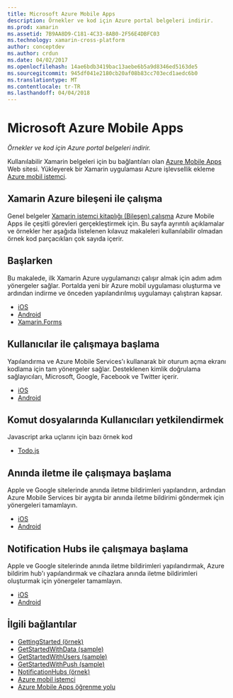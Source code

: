 ```yaml
---
title: Microsoft Azure Mobile Apps
description: Örnekler ve kod için Azure portal belgeleri indirir.
ms.prod: xamarin
ms.assetid: 7B9AA8D9-C181-4C33-8AB0-2F56E4DBFC03
ms.technology: xamarin-cross-platform
author: conceptdev
ms.author: crdun
ms.date: 04/02/2017
ms.openlocfilehash: 14ae6bdb3419bac13aebe6b5a9d8346ed5163de5
ms.sourcegitcommit: 945df041e2180cb20af08b83cc703ecd1aedc6b0
ms.translationtype: MT
ms.contentlocale: tr-TR
ms.lasthandoff: 04/04/2018
---
```

# <a name="microsoft-azure-mobile-apps"></a>Microsoft Azure Mobile Apps

_Örnekler ve kod için Azure portal belgeleri indirir._

<!--
NOTE TO AUTHORS: this page is referenced from
http://azure.microsoft.com/en-us/develop/mobile/xamarin/
as https://developer.xamarin.com/guides/cross-platform/data-cloud/mobile-services/
A redirect has been put in place to /mobile-apps/ HOWEVER the /Resources/ .ZIP files are still located in /mobile-services/ so that the following permalinks don't break

The ZIPs in /Resources/ are also referenced by inbound links
Getting Started  http://go.microsoft.com/fwlink/p/?LinkId=331359
Get started with data   http://go.microsoft.com/fwlink/p/?LinkId=331302
Get started with push   http://go.microsoft.com/fwlink/p/?LinkId=331303
Get started with authentication http://go.microsoft.com/fwlink/p/?LinkId=331328
Get started with Notification Hubs  http://go.microsoft.com/fwlink/p/?LinkId=331329
Validate and modify data    http://go.microsoft.com/fwlink/p/?LinkId=331330
-->


Kullanılabilir Xamarin belgeleri için bu bağlantıları olan [Azure Mobile Apps](https://docs.microsoft.com/azure/app-service-mobile/) Web sitesi.
Yükleyerek bir Xamarin uygulaması Azure işlevsellik ekleme [Azure mobil istemci](https://www.nuget.org/packages/Microsoft.Azure.Mobile.Client/).

## <a name="working-with-the-xamarin-azure-component"></a>Xamarin Azure bileşeni ile çalışma

Genel belgeler [Xamarin istemci kitaplığı (Bileşen) çalışma](https://docs.microsoft.com/azure/app-service-mobile/app-service-mobile-dotnet-how-to-use-client-library) Azure Mobile Apps ile çeşitli görevleri gerçekleştirmek için. Bu sayfa ayrıntılı açıklamalar ve örnekler her aşağıda listelenen kılavuz makaleleri kullanılabilir olmadan örnek kod parçacıkları çok sayıda içerir.

## <a name="getting-started"></a>Başlarken

Bu makalede, ilk Xamarin Azure uygulamanızı çalışır almak için adım adım yönergeler sağlar.
Portalda yeni bir Azure mobil uygulaması oluşturma ve ardından indirme ve önceden yapılandırılmış uygulamayı çalıştıran kapsar.

-  [iOS](https://docs.microsoft.com/azure/app-service-mobile/app-service-mobile-xamarin-ios-get-started/)
-  [Android](https://docs.microsoft.com/azure/app-service-mobile/app-service-mobile-xamarin-android-get-started/)
-  [Xamarin.Forms](https://docs.microsoft.com/azure/app-service-mobile/app-service-mobile-xamarin-forms-get-started)

<!--
## Validate, Modify and Augment Data in Scripts

Demonstrates how to add server-side scripts to Azure Mobile Services data tables to implement server-side validation and other functionality.

-  [iOS](https://azure.microsoft.com/en-us/documentation/articles/mobile-services-dotnet-how-to-use-client-library/#errors)
-  [Android](https://azure.microsoft.com/en-us/documentation/articles/mobile-services-dotnet-how-to-use-client-library/#errors)
-->

<!--
## Add Paging to Data

A quick example of paging large sets of data using Skip() and Take().

-  [iOS](https://azure.microsoft.com/en-us/documentation/articles/mobile-services-dotnet-how-to-use-client-library/#paging)
-  [Android](https://azure.microsoft.com/en-us/documentation/articles/mobile-services-dotnet-how-to-use-client-library/#paging)
-->

## <a name="get-started-with-users"></a>Kullanıcılar ile çalışmaya başlama

Yapılandırma ve Azure Mobile Services'ı kullanarak bir oturum açma ekranı kodlama için tam yönergeler sağlar. Desteklenen kimlik doğrulama sağlayıcıları, Microsoft, Google, Facebook ve Twitter içerir.

-  [iOS](https://azure.microsoft.com/en-us/documentation/articles/app-service-mobile-xamarin-ios-get-started-users/)
-  [Android](https://azure.microsoft.com/en-us/documentation/articles/app-service-mobile-xamarin-android-get-started-users/)


## <a name="authorize-users-in-scripts"></a>Komut dosyalarında Kullanıcıları yetkilendirmek

Javascript arka uçlarını için bazı örnek kod

-  [Todo.js](https://github.com/Azure/azure-mobile-apps-node/blob/master/samples/personal-table/tables/TodoItem.js#L38)


## <a name="get-started-with-push"></a>Anında iletme ile çalışmaya başlama

Apple ve Google sitelerinde anında iletme bildirimleri yapılandırın, ardından Azure Mobile Services bir aygıta bir anında iletme bildirimi göndermek için yönergeleri tamamlayın.

-  [iOS](https://docs.microsoft.com/azure/app-service-mobile/app-service-mobile-xamarin-ios-get-started-push)
-  [Android](https://docs.microsoft.com/azure/app-service-mobile/app-service-mobile-xamarin-android-get-started-push)


## <a name="get-started-with-notification-hubs"></a>Notification Hubs ile çalışmaya başlama

Apple ve Google sitelerinde anında iletme bildirimleri yapılandırmak, Azure bildirim hub'ı yapılandırmak ve cihazlara anında iletme bildirimleri oluşturmak için yönergeler tamamlayın.

-  [iOS](https://docs.microsoft.com/azure/notification-hubs/xamarin-notification-hubs-ios-push-notification-apns-get-started)
-  [Android](https://docs.microsoft.com/azure/notification-hubs/xamarin-notification-hubs-push-notifications-android-gcm)



## <a name="related-links"></a>İlgili bağlantılar

- [GettingStarted (örnek)](https://github.com/xamarin/mobile-samples/tree/master/Azure/GettingStarted)
- [GetStartedWithData (sample)](https://github.com/xamarin/mobile-samples/tree/master/Azure/GetStartedWithData)
- [GetStartedWithUsers (sample)](https://github.com/xamarin/mobile-samples/tree/master/Azure/GetStartedWithUsers)
- [GetStartedWithPush (sample)](https://github.com/xamarin/mobile-samples/tree/master/Azure/GetStartedWithPush)
- [NotificationHubs (örnek)](https://github.com/xamarin/mobile-samples/tree/master/Azure/NotificationHubs)
- [Azure mobil istemci](https://www.nuget.org/packages/Microsoft.Azure.Mobile.Client/)
- [Azure Mobile Apps öğrenme yolu](https://azure.microsoft.com/en-us/documentation/learning-paths/appservice-mobileapps/)

<!--
- [ValidateModifyData (sample)](https://github.com/xamarin/mobile-samples/tree/master/Azure/ValidateModifyData)
-->